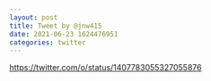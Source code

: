 ```yaml
--- 
layout: post 
title: Tweet by @jnw415 
date: 2021-06-23 1624476951 
categories: twitter 
--- 
```

https://twitter.com/o/status/1407783055327055876